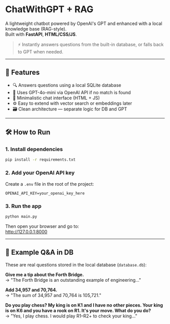 # ChatWithGPT + RAG 

A lightweight chatbot powered by OpenAI's GPT and enhanced with a local knowledge base (RAG-style).  
Built with **FastAPI**, **HTML/CSS/JS**.

> ⚡ Instantly answers questions from the built-in database, or falls back to GPT when needed.

---

## 🚀 Features

- 🔍 Answers questions using a local SQLite database
- 🧠 Uses GPT-4o-mini via OpenAI API if no match is found
- 💬 Minimalistic chat interface (HTML + JS)
- ⚙️ Easy to extend with vector search or embeddings later
- 🗃️ Clean architecture — separate logic for DB and GPT

---

## 🛠️ How to Run

### 1. Install dependencies
```bash
pip install -r requirements.txt
```

### 2. Add your OpenAI API key
Create a `.env` file in the root of the project:
```
OPENAI_API_KEY=your_openai_key_here
```

### 3. Run the app
```bash
python main.py
```

Then open your browser and go to:  
http://127.0.0.1:8000

---

## 📌 Example Q&A in DB
These are real questions stored in the local database (`database.db`):

**Give me a tip about the Forth Bridge.**  
→ "The Forth Bridge is an outstanding example of engineering..."

**Add 34,957 and 70,764.**  
→ "The sum of 34,957 and 70,764 is 105,721."

**Do you play chess? My king is on K1 and I have no other pieces. Your king is on K6 and you have a rook on R1. It's your move. What do you do?**  
→ "Yes, I play chess. I would play R1–R2+ to check your king..."
